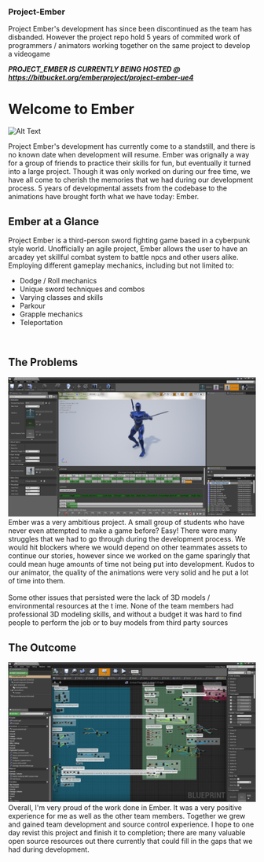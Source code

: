 ### Project-Ember
Project Ember's development has since been discontinued as the team has disbanded. However the project repo hold 5 years of commited work of programmers / animators working together on the same project to develop a videogame


***PROJECT_EMBER IS CURRENTLY BEING HOSTED @ https://bitbucket.org/emberproject/project-ember-ue4***


# Welcome to Ember

![Alt Text](https://github.com/Tamiyo/Project-Ember/blob/master/src/anims2.gif)

Project Ember's development has currently come to a standstill, and there is no known date when development will resume. Ember was orignally a way for a group of friends to practice their skills for fun, but eventually it turned into a large project. Though it was only worked on during our free time, we have all come to cherish the memories that we had during our development process. 5 years of developmental assets from the codebase to the animations have brought forth what we have today: Ember.


## Ember at a Glance

Project Ember is a third-person sword fighting game based in a cyberpunk style world. Unofficially an agile project, Ember allows the user to have an arcadey yet skillful combat system to battle npcs and other users alike. Employing different gameplay mechanics, including but not limited to:
  * Dodge / Roll mechanics
  * Unique sword techniques and combos
  * Varying classes and skills
  * Parkour
  * Grapple mechanics
  * Teleportation
<br/>

## The Problems

![Alt Text](https://github.com/Tamiyo/Project-Ember/blob/master/src/anims3.PNG) 
<br/>
Ember was a very ambitious project. A small group of students who have never even attempted to make a game before? Easy! There were many struggles that we had to go through during the development process. We would hit blockers where we would depend on other teammates assets to continue our stories, however since we worked on the game sparingly that could mean huge amounts of time not being put into development. Kudos to our animator, the quality of the animations were very solid and he put a lot of time into them. 
<br/>
<br/>
Some other issues that persisted were the lack of 3D models / environmental resources at the t ime. None of the team members had professional 3D modeling skills, and without a budget it was hard to find people to perform the job or to buy models from third party sources

## The Outcome

![Alt Text](https://github.com/Tamiyo/Project-Ember/blob/master/src/anims4.PNG)
<br/>
Overall, I'm very proud of the work done in Ember. It was a very positive experience for me as well as the other team members. Together we grew and gained team development and source control experience. I hope to one day revist this project and finish it to completion; there are many valuable open source resources out there currently that could fill in the gaps that we had during development.

